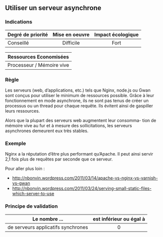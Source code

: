 ## Utiliser un serveur asynchrone
### Indications
| Degré de priorité |      Mise en oeuvre       |  Impact écologique    | 
|-------------------|:-------------------------:|:---------------------:|
| Conseillé         |  Difficile                |    Fort               | 


|Ressources Economisées                                      |
|:----------------------------------------------------------:|
|  Processeur / Mémoire vive  |

### Règle
Les serveurs (web, d’applications, etc.) tels que Nginx, node.js ou Gwan sont conçus pour utiliser le minimum de ressources possible. Grâce à leur fonctionnement en mode asynchrone, ils ne sont pas tenus de créer un processus ou un thread pour chaque requête. Ils évitent ainsi de gaspiller leurs ressources.

Alors que la plupart des serveurs web augmentent leur consomma- tion de mémoire vive au fur et à mesure des sollicitations, les serveurs asynchrones demeurent eux très stables.

### Exemple
Nginx a la réputation d’être plus performant qu’Apache. Il peut ainsi servir 2,1 fois plus de requêtes par seconde que ce serveur.

Pour aller plus loin :
 - http://nbonvin.wordpress.com/2011/03/14/apache-vs-nginx-vs-varnish-vs-gwan
 - http://nbonvin.wordpress.com/2011/03/24/serving-small-static-files-which-server-to-use


### Principe de validation

| Le nombre ...     | est inférieur ou égal à   |  
|-------------------|:-------------------------:|
| de serveurs applicatifs synchrones  | 0  |
